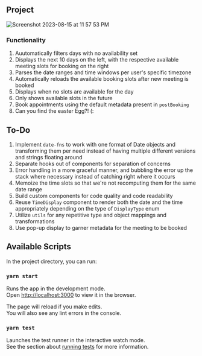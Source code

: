 

## Project 

![Screenshot 2023-08-15 at 11 57 53 PM](https://github.com/hiftikha/my-cal/assets/22324937/97acabbe-0682-4830-9627-f278e17f078f)


### Functionality

1. Auutomatically filters days with no availability set
2. Displays the next 10 days on the left, with the respective available meeting slots for booking on the right
3. Parses the date ranges and time windows per user's specific timezone
4. Automatically reloads the available booking slots after new meeting is booked
5. Displays when no slots are available for the day
6. Only shows available slots in the future
7. Book appointments using the default metadata present in `postBooking`
8. Can you find the easter Egg?! (:

## To-Do

1. Implement `date-fns` to work with one format of Date objects and transforming them per need instead of having multiple different versions and strings floating around
2. Separate hooks out of components for separation of concerns
3. Error handling in a more graceful manner, and bubbling the error up the stack where necessary instead of catching right where it occurs
4. Memoize the time slots so that we're not recomputing them for the same date range
5. Build custom components for code quality and code readability
6. Reuse `TimeDisplay` component to render both the date and the time appropriately depending on the type of `DisplayType` enum
7. Utilize `utils` for any repetitive type and object mappings and transformations
8. Use pop-up display to garner metadata for the meeting to be booked

## Available Scripts

In the project directory, you can run:

### `yarn start`

Runs the app in the development mode.\
Open [http://localhost:3000](http://localhost:3000) to view it in the browser.

The page will reload if you make edits.\
You will also see any lint errors in the console.

### `yarn test`

Launches the test runner in the interactive watch mode.\
See the section about [running tests](https://facebook.github.io/create-react-app/docs/running-tests) for more information.
